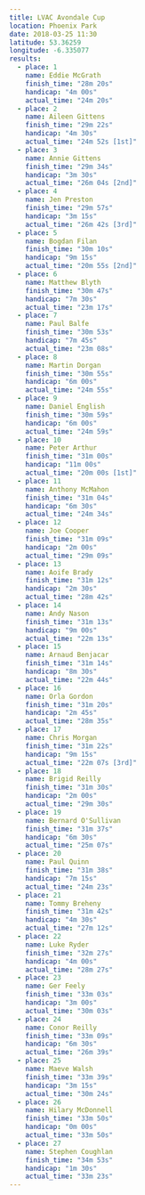 ```yaml
---
title: LVAC Avondale Cup
location: Phoenix Park
date: 2018-03-25 11:30
latitude: 53.36259
longitude: -6.335077
results:
  - place: 1
    name: Eddie McGrath
    finish_time: "28m 20s"
    handicap: "4m 00s"
    actual_time: "24m 20s"
  - place: 2
    name: Aileen Gittens
    finish_time: "29m 22s"
    handicap: "4m 30s"
    actual_time: "24m 52s [1st]"
  - place: 3
    name: Annie Gittens
    finish_time: "29m 34s"
    handicap: "3m 30s"
    actual_time: "26m 04s [2nd]"
  - place: 4
    name: Jen Preston
    finish_time: "29m 57s"
    handicap: "3m 15s"
    actual_time: "26m 42s [3rd]"
  - place: 5
    name: Bogdan Filan
    finish_time: "30m 10s"
    handicap: "9m 15s"
    actual_time: "20m 55s [2nd]"
  - place: 6
    name: Matthew Blyth
    finish_time: "30m 47s"
    handicap: "7m 30s"
    actual_time: "23m 17s"
  - place: 7
    name: Paul Balfe
    finish_time: "30m 53s"
    handicap: "7m 45s"
    actual_time: "23m 08s"
  - place: 8
    name: Martin Dorgan
    finish_time: "30m 55s"
    handicap: "6m 00s"
    actual_time: "24m 55s"
  - place: 9
    name: Daniel English
    finish_time: "30m 59s"
    handicap: "6m 00s"
    actual_time: "24m 59s"
  - place: 10
    name: Peter Arthur
    finish_time: "31m 00s"
    handicap: "11m 00s"
    actual_time: "20m 00s [1st]"
  - place: 11
    name: Anthony McMahon
    finish_time: "31m 04s"
    handicap: "6m 30s"
    actual_time: "24m 34s"
  - place: 12
    name: Joe Cooper
    finish_time: "31m 09s"
    handicap: "2m 00s"
    actual_time: "29m 09s"
  - place: 13
    name: Aoife Brady
    finish_time: "31m 12s"
    handicap: "2m 30s"
    actual_time: "28m 42s"
  - place: 14
    name: Andy Nason
    finish_time: "31m 13s"
    handicap: "9m 00s"
    actual_time: "22m 13s"
  - place: 15
    name: Arnaud Benjacar
    finish_time: "31m 14s"
    handicap: "8m 30s"
    actual_time: "22m 44s"
  - place: 16
    name: Orla Gordon
    finish_time: "31m 20s"
    handicap: "2m 45s"
    actual_time: "28m 35s"
  - place: 17
    name: Chris Morgan
    finish_time: "31m 22s"
    handicap: "9m 15s"
    actual_time: "22m 07s [3rd]"
  - place: 18
    name: Brigid Reilly
    finish_time: "31m 30s"
    handicap: "2m 00s"
    actual_time: "29m 30s"
  - place: 19
    name: Bernard O'Sullivan
    finish_time: "31m 37s"
    handicap: "6m 30s"
    actual_time: "25m 07s"
  - place: 20
    name: Paul Quinn
    finish_time: "31m 38s"
    handicap: "7m 15s"
    actual_time: "24m 23s"
  - place: 21
    name: Tommy Breheny
    finish_time: "31m 42s"
    handicap: "4m 30s"
    actual_time: "27m 12s"
  - place: 22
    name: Luke Ryder
    finish_time: "32m 27s"
    handicap: "4m 00s"
    actual_time: "28m 27s"
  - place: 23
    name: Ger Feely
    finish_time: "33m 03s"
    handicap: "3m 00s"
    actual_time: "30m 03s"
  - place: 24
    name: Conor Reilly
    finish_time: "33m 09s"
    handicap: "6m 30s"
    actual_time: "26m 39s"
  - place: 25
    name: Maeve Walsh
    finish_time: "33m 39s"
    handicap: "3m 15s"
    actual_time: "30m 24s"
  - place: 26
    name: Hilary McDonnell
    finish_time: "33m 50s"
    handicap: "0m 00s"
    actual_time: "33m 50s"
  - place: 27
    name: Stephen Coughlan
    finish_time: "34m 53s"
    handicap: "1m 30s"
    actual_time: "33m 23s"
---
```

